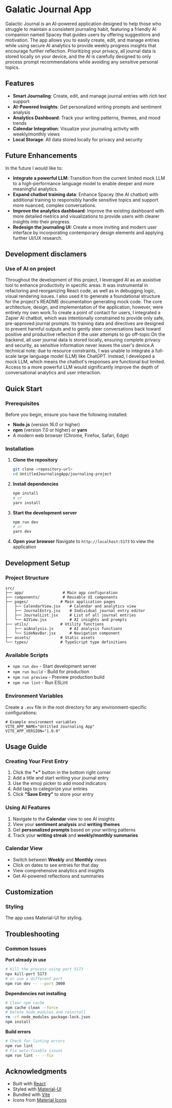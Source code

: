 # Galatic Journal App

Galactic Journal is an AI-powered application designed to help those who struggle to maintain a consistent journaling habit, featuring a friendly AI companion named Spacey that guides users by offering suggestions and motivation. The app allows you to easily create, edit, and manage entries while using secure AI analytics to provide weekly progress insights that encourage further reflection. Prioritizing your privacy, all journal data is stored locally on your device, and the AI is carefully designed to only process prompt recommendations while avoiding any sensitive personal topics.


## Features

- **Smart Journaling**: Create, edit, and manage journal entries with rich text support
- **AI-Powered Insights**: Get personalized writing prompts and sentiment analysis
- **Analytics Dashboard**: Track your writing patterns, themes, and mood trends
- **Calendar Integration**: Visualize your journaling activity with weekly/monthly views
- **Local Storage**: All data stored locally for privacy and security


## Future Enhancements

In the future I would like to: 
- **Integrate a powerful LLM**: Transition from the current limited mock LLM to a high-performance language model to enable deeper and more meaningful analytics.
- **Expand chatbot training data**: Enhance Spacey (the AI chatbot) with additional training to responsibly handle sensitive topics and support more nuanced, complex conversations.
- **Improve the analytics dashboard**: Improve the existing dashboard with more detailed metrics and visualizations to provide users with clearer insights into their progress.
- **Redesign the journaling UI:** Create a more inviting and modern user interface by incorporating contemporary design elements and applying further UI/UX research.



## Development disclamers

### Use of AI on project

Throughout the development of this project, I leveraged AI as an assistive tool to enhance productivity in specific areas. It was instrumental in refactoring and reorganizing React code, as well as in debugging logic, visual rendering issues. I also used it to generate a foundational structure for the project's README documentation generating mock code. The core architecture, design, and implementation of the application, however, were entirely my own work.To create a point of contact for users, I integrated a Zapier AI chatbot, which was intentionally constrained to provide only safe, pre-approved journal prompts. Its training data and directives are designed to prevent harmful outputs and to gently steer conversations back toward positive and productive reflection if the user attempts to go off-topic.On the backend, all user journal data is stored locally, ensuring complete privacy and security, as sensitive information never leaves the user's device.A technical note: due to resource constraints, I was unable to integrate a full-scale large language model (LLM) like ChatGPT. Instead, I developed a mock LLM, which means the chatbot's responses are functional but limited. Access to a more powerful LLM would significantly improve the depth of conversational analytics and user interaction.


## Quick Start

### Prerequisites

Before you begin, ensure you have the following installed:
- **Node.js** (version 16.0 or higher)
- **npm** (version 7.0 or higher) or **yarn**
- A modern web browser (Chrome, Firefox, Safari, Edge)

### Installation

1. **Clone the repository**
   ```bash
   git clone <repository-url>
   cd UntitledJournalingApp/journaling-project
   ```

2. **Install dependencies**
   ```bash
   npm install
   # or
   yarn install
   ```

3. **Start the development server**
   ```bash
   npm run dev
   # or
   yarn dev
   ```

4. **Open your browser**
   Navigate to `http://localhost:5173` to view the application

## Development Setup

### Project Structure

```
src/
├── app/                 # Main app configuration
├── components/          # Reusable UI components
├── pages/              # Main application pages
│   ├── CalendarView.jsx    # Calendar and analytics view
│   ├── JournalEntry.jsx    # Individual journal entry editor
│   ├── JournalList.jsx     # List of all journal entries
│   └── AIView.jsx          # AI insights and prompts
├── utils/              # Utility functions
│   ├── aiAnalysis.js       # AI analysis functions
│   └── SideNavBar.jsx      # Navigation component
├── assets/             # Static assets
└── types/              # TypeScript type definitions
```

### Available Scripts

- `npm run dev` - Start development server
- `npm run build` - Build for production
- `npm run preview` - Preview production build
- `npm run lint` - Run ESLint

### Environment Variables

Create a `.env` file in the root directory for any environment-specific configurations:

```env
# Example environment variables
VITE_APP_NAME="Untitled Journaling App"
VITE_APP_VERSION="1.0.0"
```

## Usage Guide

### Creating Your First Entry

1. Click the **"+"** button in the bottom right corner
2. Add a title and start writing your journal entry
3. Use the emoji picker to add mood indicators
4. Add tags to categorize your entries
5. Click **"Save Entry"** to store your entry

### Using AI Features

1. Navigate to the **Calendar** view to see AI insights
2. View your **sentiment analysis** and **writing themes**
3. Get **personalized prompts** based on your writing patterns
4. Track your **writing streak** and **weekly/monthly summaries**

### Calendar View

- Switch between **Weekly** and **Monthly** views
- Click on dates to see entries for that day
- View comprehensive analytics and insights
- Get AI-powered reflections and summaries

## Customization

### Styling

The app uses Material-UI for styling. 


## Troubleshooting

### Common Issues

**Port already in use**
```bash
# Kill the process using port 5173
npx kill-port 5173
# or use a different port
npm run dev -- --port 3000
```

**Dependencies not installing**
```bash
# Clear npm cache
npm cache clean --force
# Delete node_modules and reinstall
rm -rf node_modules package-lock.json
npm install
```

**Build errors**
```bash
# Check for linting errors
npm run lint
# Fix auto-fixable issues
npm run lint -- --fix
```

## Acknowledgments

- Built with [React](https://reactjs.org/)
- Styled with [Material-UI](https://mui.com/)
- Bundled with [Vite](https://vitejs.dev/)
- Icons from [Material Icons](https://fonts.google.com/icons)
